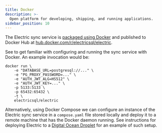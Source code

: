 ```yaml
---
title: Docker
description: >-
  Open platform for developing, shipping, and running applications.
sidebar_position: 10
---
```


The Electric sync service is [packaged using Docker](https://github.com/electric-sql/electric/blob/main/components/electric/Dockerfile) and published to Docker Hub at [hub.docker.com/r/electricsql/electric](https://hub.docker.com/r/electricsql/electric).

See <DocPageLink path="usage/installation/service" /> to get familiar with configuring and running the sync service with Docker. An example invocation would be:

```shell
docker run \
    -e "DATABASE_URL=postgresql://..." \
    -e "PG_PROXY_PASSWORD=..." \
    -e "AUTH_JWT_ALG=HS512" \
    -e "AUTH_JWT_KEY=..." \
    -p 5133:5133 \
    -p 65432:65432 \
    -t \
    electricsql/electric
```

Alternatively, using Docker Compose we can configure an instance of the Electric sync service in a `compose.yaml` file stored locally and deploy it to a remote machine that has the Docker daemon running. See instructions for deploying Electric to a [Digital Ocean Droplet](digital-ocean#deploying-electric-using-docker-compose) for an example of such setup.
